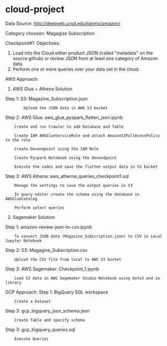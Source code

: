 # cloud-project

Data Source: http://deepyeti.ucsd.edu/jianmo/amazon/

Category choosen: Magagize Subscription

Checkpoint#1:
Objectives:
1. Load into the Cloud either product JSON (called "metadata" on the source github) or review JSON from at least one category of Amazon data.
2. Perform one or more queries over your data set in the cloud.



AWS Approach:

1) AWS Glue + Athena Solution

Step 1: S3: Magazine_Subscription.json

            Upload the JSON data in AWS S3 bucket
            
            
Step 2: AWS Glue: aws_glue_pyspark_flatten_json.ipynb

        Create and run Crawler to add Database and Table
        
        Create IAM AWSGlueServiceRole and attach AmazonS3FullAcessPolicy to the role
        
        Create Devendpoint using the IAM Role
        
        Create Pyspark Notebook using the devendpoint
        
        Execute the codes and save the flatten output data in S3 bucket
        
        
Step 3: AWS Athena: aws_atherna_queries_checkpoint1.sql

        Manage the settings to save the output queries in S3
        
        In query editor create the schema using the database in AWSGlueCatalog
        
        Perform select queries
        
        


2) Sagemaker Solution

Step 1: amazon-review-json-to-csv.ipynb

        To convert JSON data (Magazine_Subscription.json) to CSV in Local Jupyter Notebook
        
Step 2: S3: Magagine_Subscription.csv

        Upload the CSV file from local to AWS S3 bucket
        
Step 3: AWS Sagemaker: Checkpoint_1.ipynb

        Load S3 data in AWS Sagemaker Studio Notebook using boto3 and io library
        
        
        
GCP Approach:
Step 1: BigQuery SQL workspace

        Create a Dataset

Step 3: gcp_bigquery_json_schema.json

        Create Table and specify schema

Step 3: gcp_bigquery_queries.sql

        Execute Queries
